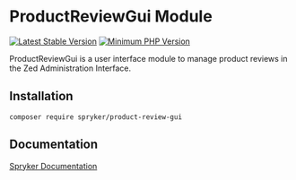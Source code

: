 # ProductReviewGui Module
[![Latest Stable Version](https://poser.pugx.org/spryker/product-review-gui/v/stable.svg)](https://packagist.org/packages/spryker/product-review-gui)
[![Minimum PHP Version](https://img.shields.io/badge/php-%3E%3D%208.3-8892BF.svg)](https://php.net/)

ProductReviewGui is a user interface module to manage product reviews in the Zed Administration Interface.

## Installation

```
composer require spryker/product-review-gui
```

## Documentation

[Spryker Documentation](https://docs.spryker.com)
